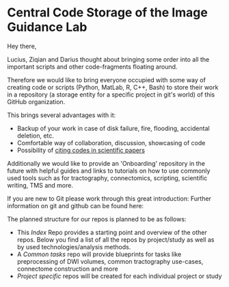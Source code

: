 # Central Code Storage of the Image Guidance Lab

Hey there,

Lucius, Ziqian and Darius thought about bringing some order into all the important scripts and other code-fragments floating around.

Therefore we would like to bring everyone occupied with some way of creating code or scripts (Python, MatLab, R, C++, Bash) to store their work in a repository (a storage entity for a specific project in git's world) of this GitHub organization.

This brings several advantages with it:
* Backup of your work in case of disk failure, fire, flooding, accidental deletion, etc.
* Comfortable way of collaboration, discussion, showcasing of code
* Possibility of [citing codes in scientific papers](https://guides.github.com/activities/citable-code/)

Additionally we would like to provide an 'Onboarding' repository in the future with helpful guides and links to tutorials on how to use commonly used tools such as for tractography, connectomics, scripting, scientific writing, TMS and more.

If you are new to Git please work through this great introduction: 
Further information on git and github can be found here:

The planned structure for our repos is planned to be as follows:
- This *Index* Repo provides a starting point and overview of the other repos. Below you find a list of all the repos by project/study as well as by used technologies/analysis methods.
- A *Common tasks* repo will provide blueprints for tasks like preprocessing of DWI volumes, common tractography use-cases, connectome construction and more
- *Project specific* repos will be created for each individual project or study

